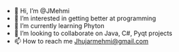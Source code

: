 - 👋 Hi, I’m @JMehmi
- 👀 I’m interested in getting better at programming
- 🌱 I’m currently learning Phyton
- 💞️ I’m looking to collaborate on Java, C#, Pyqt projects
- 📫 How to reach me Jhujarmehmi@gmail.com

<!---
JMehmi/JMehmi is a ✨ special ✨ repository because its `README.md` (this file) appears on your GitHub profile.
You can click the Preview link to take a look at your changes.
--->
